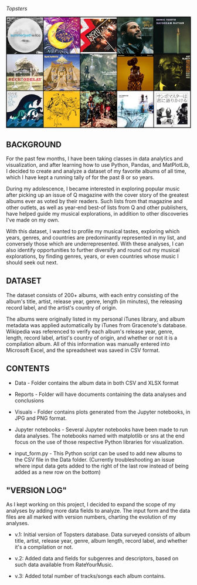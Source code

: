 *Topsters*

![image](https://raw.githubusercontent.com/knnthchng/topsters/main/Visuals/topsters_sample.jpg)

**BACKGROUND**
----------------------------------------------------------------------------------------
For the past few months, I have been taking classes in data analytics and visualization, and after learning how to use Python, Pandas, and MatPlotLib, I decided to create and analyze a dataset of my favorite albums of all time, which I have kept a running tally of for the past 8 or so years.

During my adolescence, I became interested in exploring popular music after picking up an issue of Q magazine with the cover story of the greatest albums ever as voted by their readers. Such lists from that magazine and other outlets, as well as year-end best-of lists from Q and other publishers, have helped guide my musical explorations, in addition to other discoveries I've made on my own. 

With this dataset, I wanted to profile my musical tastes, exploring which years, genres, and countries are predominantly represented in my list, and conversely those which are underrepresented. With these analyses, I can also identify opportunities to further diversify and round out my musical explorations, by finding genres, years, or even countries whose music I should seek out next.

**DATASET**
----------------------------------------------------------------------------------------
The dataset consists of 200+ albums, with each entry consisting of the album's title, artist, release year, genre, length (in minutes), the releasing record label, and the artist's country of origin. 

The albums were originally listed in my personal iTunes library, and album metadata was applied automatically by iTunes from Gracenote's database. Wikipedia was referenced to verify each album's release year, genre, length, record label, artist's country of origin, and whether or not it is a compilation album. All of this information was manually entered into Microsoft Excel, and the spreadsheet was saved in CSV format.

**CONTENTS**
----------------------------------------------------------------------------------------

* Data - Folder contains the album data in both CSV and XLSX format

* Reports - Folder will have documents containing the data analyses and conclusions

* Visuals - Folder contains plots generated from the Jupyter notebooks, in JPG and PNG format.

* Jupyter notebooks - Several Jupyter notebooks have been made to run data analyses. The notebooks named with matplotlib or sns at the end focus on the use of those respective Python libraries for visualization.

* input_form.py - This Python script can be used to add new albums to the CSV file in the Data folder. (Currently troubleshooting an issue where input data gets added to the right of the last row instead of being added as a new row on the bottom)

**"VERSION LOG"**
----------------------------------------------------------------------------------------

As I kept working on this project, I decided to expand the scope of my analyses by adding more data fields to analyze. The input form and the data files are all marked with version numbers, charting the evolution of my analyses.

* v.1: Initial version of Topsters database. Data surveyed consists of album title, artist, release year, genre, album length, record label, and whether it's a compilation or not.

* v.2: Added data and fields for subgenres and descriptors, based on such data available from RateYourMusic.

* v.3: Added total number of tracks/songs each album contains.
